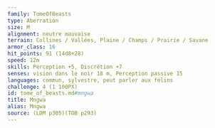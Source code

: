 ```yaml
---
family: TomeOfBeasts
type: Aberration
size: M
alignment: neutre mauvaise
terrain: Collines / Vallées, Plaine / Champs / Prairie / Savane
armor_class: 16
hit_points: 91 (14d8+28)
speed: 12m
skills: Perception +5, Discrétion +7
senses: vision dans le noir 18 m, Perception passive 15
languages: commun, sylvestre, peut parler aux félins
challenge: 4 (1 100PX)
id: tome_of_beasts.md#mngwa
title: Mngwa
alias: Mngwa
source: (LDM p305)(TOB p293)
---
```


